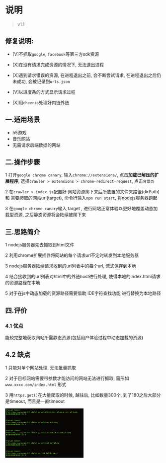 # 说明

> v1.1

## 修复说明:

+ [V]不抓取`google`, `facebook`等第三方sdk资源

+ [X]在没有请求完成资源的情况下, 无法退出进程

+ [X]遇到请求错误的资源, 在进程退出之前, 会不断尝试请求, 在进程退出之后仍未成功, 会被记录到`urls.json`

+ [V]以进度条的方式显示请求过程

+ [X]用`cheerio`处理好内链外链

## 一.适用场景

+ h5游戏
+ 音乐网站
+ 无需请求后端数据的网站

## 二.操作步骤

1 打开`google chrome canary`, 输入`chrome://extensions/`, 点击**加载已解压的扩展程序**, 选择`crawler > extensions > chrome-redirect-request`, 点击`背景页`

2 在`crawler > index.js`配置好 网站资源爬下来后所放置的文件夹路径(dirPath) 和 需要爬取的网站url(target), 命令行输入`npm run start`, 将nodejs服务器跑起

3 在`google chrome canary`输入 target , 进行网站正常体验以更好地覆盖动态加载型资源, 之后静态资源将会陆续被爬下来

## 三.思路简介

1 nodejs服务器先去抓取到html文件

2 利用chrome扩展插件将网站的每个请求url不定时转发到本地服务器

3 nodejs服务器陆续请求收到的url列表中的每个url, 流式保存到本地

4 结合接收到的url列表对html中的外链host进行处理, 使得本地的index.html请求的资源路径在本地

5 对于在js中动态加载的资源路径需要借助 IDE字符查找功能 进行替换为本地路径

## 四.评价

### 4.1 优点

能较完整地获取网站所需静态资源(包括用户体验过程中动态加载的资源)

## 4.2 缺点

1 只能对单个网站处理, 无法批量抓取

2 对于目标网站需要带参数才能访问的网站无法进行抓取, 需形如 `www.xxxx.com/index.html` 形式

3 用`https.get()`在大量爬取的时候, 越往后, 比如数量300个, 到了180之后大部分是timeout, 而且是一直timeout

<img src='./docs/v1.1-效果一.png' width='50%'>
